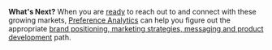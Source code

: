 **What's Next?** When you are [ready](https://www.preferenceanalytics.com/contact-us) to reach out to and connect with these growing markets, [Preference Analytics](https://www.preferenceanalytics.com/) can help you figure out the appropriate [brand positioning, marketing strategies, messaging and product development](https://www.preferenceanalytics.com/solutions) path.
